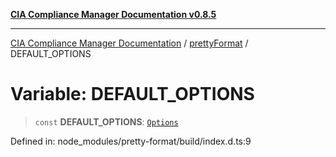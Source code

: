 [**CIA Compliance Manager Documentation v0.8.5**](../../../README.md)

***

[CIA Compliance Manager Documentation](../../../globals.md) / [prettyFormat](../README.md) / DEFAULT\_OPTIONS

# Variable: DEFAULT\_OPTIONS

> `const` **DEFAULT\_OPTIONS**: [`Options`](../type-aliases/Options.md)

Defined in: node\_modules/pretty-format/build/index.d.ts:9

